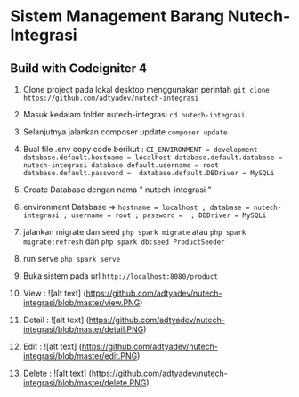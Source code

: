 # Sistem Management Barang Nutech-Integrasi
## Build with Codeigniter 4 

1. Clone project pada lokal desktop menggunakan perintah 
`git clone https://github.com/adtyadev/nutech-integrasi`

2. Masuk kedalam folder nutech-integrasi 
`cd nutech-integrasi`

3. Selanjutnya jalankan composer update 
`composer update`

4. Bual file .env 
copy code berikut : 
`CI_ENVIRONMENT = development
database.default.hostname = localhost
database.default.database = nutech-integrasi
database.default.username = root
database.default.password = 
database.default.DBDriver = MySQLi`

5. Create Database dengan nama " nutech-integrasi " 

6. environment Database => `hostname = localhost ; database = nutech-integrasi ; username = root ; password =  ; DBDriver = MySQLi`

7. jalankan migrate dan seed 
`php spark migrate` atau `php spark migrate:refresh` dan `php spark db:seed ProductSeeder`

8. run serve
`php spark serve`

9. Buka sistem pada url
`http://localhost:8080/product`


1. View : 
![alt text] (https://github.com/adtyadev/nutech-integrasi/blob/master/view.PNG)
2. Detail : 
![alt text] (https://github.com/adtyadev/nutech-integrasi/blob/master/detail.PNG)
3. Edit : 
![alt text] (https://github.com/adtyadev/nutech-integrasi/blob/master/edit.PNG)
4. Delete : 
![alt text] (https://github.com/adtyadev/nutech-integrasi/blob/master/delete.PNG)
